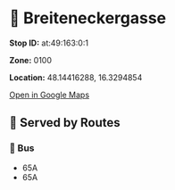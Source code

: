 # 🚉 Breiteneckergasse


**Stop ID:** at:49:163:0:1

**Zone:** 0100

**Location:** 48.14416288, 16.3294854

[Open in Google Maps](https://www.google.com/maps?q=48.14416288,16.3294854)

## 🚆 Served by Routes

### 🚌 Bus
- 65A
- 65A